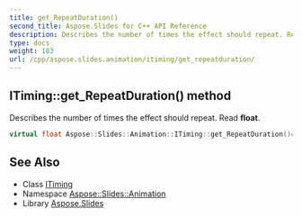 ```yaml
---
title: get_RepeatDuration()
second_title: Aspose.Slides for C++ API Reference
description: Describes the number of times the effect should repeat. Read float.
type: docs
weight: 183
url: /cpp/aspose.slides.animation/itiming/get_repeatduration/
---
```

## ITiming::get_RepeatDuration() method


Describes the number of times the effect should repeat. Read **float**.

```cpp
virtual float Aspose::Slides::Animation::ITiming::get_RepeatDuration()=0
```

## See Also

* Class [ITiming](./)
* Namespace [Aspose::Slides::Animation](../)
* Library [Aspose.Slides](../../)